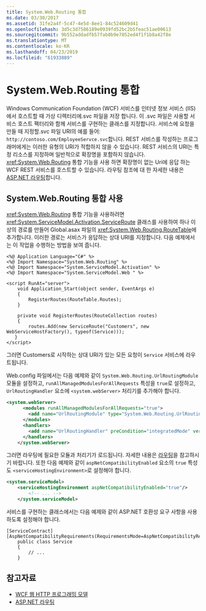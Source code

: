 ```yaml
---
title: System.Web.Routing 통합
ms.date: 03/30/2017
ms.assetid: 31fe2a4f-5c47-4e5d-8ee1-84c524609d41
ms.openlocfilehash: 3d5c3d7586189e0939fd52bc2b5feac51ae00613
ms.sourcegitcommit: 9b552addadfb57fab0b9e7852ed4f1f1b8a42f8e
ms.translationtype: MT
ms.contentlocale: ko-KR
ms.lasthandoff: 04/23/2019
ms.locfileid: "61933889"
---
```

# <a name="systemwebrouting-integration"></a>System.Web.Routing 통합
Windows Communication Foundation (WCF) 서비스를 인터넷 정보 서비스 (IIS)에서 호스트할 때 가상 디렉터리에.svc 파일을 저장 합니다. 이 .svc 파일은 사용할 서비스 호스트 팩터리와 함께 서비스를 구현하는 클래스를 지정합니다. 서비스에 요청을 만들 때 지정할.svc 파일 URI의 예를 들어: `http://contoso.com/EmployeeServce.svc`합니다. REST 서비스를 작성하는 프로그래머에게는 이러한 유형의 URI가 적합하지 않을 수 있습니다. REST 서비스의 URI는 특정 리소스를 지정하며 일반적으로 확장명을 포함하지 않습니다. <xref:System.Web.Routing> 통합 기능을 사용 하면 확장명이 없는 Uri에 응답 하는 WCF REST 서비스를 호스트할 수 있습니다. 라우팅 참조에 대 한 자세한 내용은 [ASP.NET 라우팅](https://go.microsoft.com/fwlink/?LinkId=184660)합니다.  
  
## <a name="using-systemwebrouting-integration"></a>System.Web.Routing 통합 사용  
 <xref:System.Web.Routing> 통합 기능을 사용하려면 <xref:System.ServiceModel.Activation.ServiceRoute> 클래스를 사용하여 하나 이상의 경로를 만들어 Global.asax 파일의 <xref:System.Web.Routing.RouteTable>에 추가합니다. 이러한 경로는 서비스가 응답하는 상대 URI를 지정합니다. 다음 예제에서는 이 작업을 수행하는 방법을 보여 줍니다.  
  
```  
<%@ Application Language="C#" %>  
<%@ Import Namespace="System.Web.Routing" %>  
<%@ Import Namespace="System.ServiceModel.Activation" %>  
<%@ Import Namespace="System.ServiceModel.Web " %>  
  
<script RunAt="server">  
    void Application_Start(object sender, EventArgs e)  
    {  
        RegisterRoutes(RouteTable.Routes);  
    }  
  
    private void RegisterRoutes(RouteCollection routes)  
    {  
        routes.Add(new ServiceRoute("Customers", new WebServiceHostFactory(), typeof(Service)));   
   }  
</script>  
```  
  
 그러면 Customers로 시작하는 상대 URI가 있는 모든 요청이 `Service` 서비스에 라우트됩니다.  
  
 Web.config 파일에서는 다음 예제와 같이 `System.Web.Routing.UrlRoutingModule` 모듈을 설정하고, `runAllManagedModulesForAllRequests` 특성을 `true`로 설정하고, `UrlRoutingHandler` 요소에 `<system.webServer>` 처리기를 추가해야 합니다.  
  
```xml  
<system.webServer>  
      <modules runAllManagedModulesForAllRequests="true">  
        <add name="UrlRoutingModule" type="System.Web.Routing.UrlRoutingModule, System.Web, Version=4.0.0.0, Culture=neutral, PublicKeyToken=b03f5f7f11d50a3a" />  
      </modules>  
      <handlers>  
        <add name="UrlRoutingHandler" preCondition="integratedMode" verb="*" path="UrlRouting.axd"/>  
      </handlers>  
    </system.webServer>  
```  
  
 그러면 라우팅에 필요한 모듈과 처리기가 로드됩니다. 자세한 내용은 [라우팅](../../../../docs/framework/wcf/feature-details/routing.md)을 참고하시기 바랍니다. 또한 다음 예제와 같이 `aspNetCompatibilityEnabled` 요소의 `true` 특성도 `<serviceHostingEnvironment>`로 설정해야 합니다.  
  
```xml  
<system.serviceModel>  
    <serviceHostingEnvironment aspNetCompatibilityEnabled="true"/>  
        <!-- ... -->  
    </system.serviceModel>  
```  
  
 서비스를 구현하는 클래스에서는 다음 예제와 같이 ASP.NET 호환성 요구 사항을 사용하도록 설정해야 합니다.  
  
```  
[ServiceContract]  
[AspNetCompatibilityRequirements(RequirementsMode=AspNetCompatibilityRequirementsMode.Allowed)]  
    public class Service  
    {  
        // ...  
    }  
```  
  
## <a name="see-also"></a>참고자료

- [WCF 웹 HTTP 프로그래밍 모델](../../../../docs/framework/wcf/feature-details/wcf-web-http-programming-model.md)
- [ASP.NET 라우팅](https://go.microsoft.com/fwlink/?LinkId=184660)
